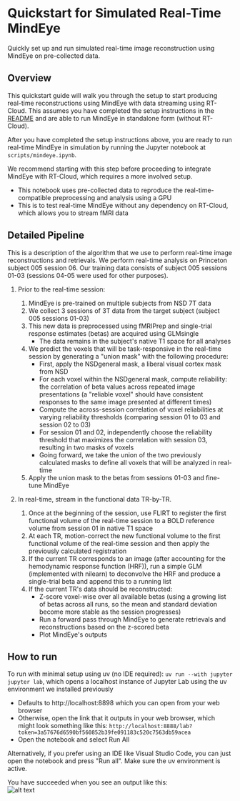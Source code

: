 # Quickstart for Simulated Real-Time MindEye
Quickly set up and run simulated real-time image reconstruction using MindEye on pre-collected data.

## Overview
This quickstart guide will walk you through the setup to start producing real-time reconstructions using MindEye with data streaming using RT-Cloud. This assumes you have completed the setup instructions in the [README](../README.md) and are able to run MindEye in standalone form (without RT-Cloud).

After you have completed the setup instructions above, you are ready to run real-time MindEye in simulation by running the Jupyter notebook at `scripts/mindeye.ipynb`. 

We recommend starting with this step before proceeding to integrate MindEye with RT-Cloud, which requires a more involved setup. 
* This notebook uses pre-collected data to reproduce the real-time-compatible preprocessing and analysis using a GPU
* This is to test real-time MindEye without any dependency on RT-Cloud, which allows you to stream fMRI data 

## Detailed Pipeline
This is a description of the algorithm that we use to perform real-time image reconstructions and retrievals. We perform real-time analysis on Princeton subject 005 session 06. Our training data consists of subject 005 sessions 01-03 (sessions 04-05 were used for other purposes).

1. Prior to the real-time session:
    1. MindEye is pre-trained on multiple subjects from NSD 7T data
    2. We collect 3 sessions of 3T data from the target subject (subject 005 sessions 01-03)
    3. This new data is preprocessed using fMRIPrep and single-trial response estimates (betas) are acquired using GLMsingle
        * The data remains in the subject's native T1 space for all analyses
    4. We predict the voxels that will be task-responsive in the real-time session by generating a "union mask" with the following procedure: 
        * First, apply the NSDgeneral mask, a liberal visual cortex mask from NSD
        * For each voxel within the NSDgeneral mask, compute reliability: the correlation of beta values across repeated image presentations (a "reliable voxel" should have consistent responses to the same image presented at different times)
        * Compute the across-session correlation of voxel reliabilities at varying reliability thresholds (comparing session 01 to 03 and session 02 to 03)
        * For session 01 and 02, independently choose the reliability threshold that maximizes the correlation with session 03, resulting in two masks of voxels
        * Going forward, we take the union of the two previously calculated masks to define all voxels that will be analyzed in real-time
    5. Apply the union mask to the betas from sessions 01-03 and fine-tune MindEye

2. In real-time, stream in the functional data TR-by-TR. 
    1. Once at the beginning of the session, use FLIRT to register the first functional volume of the real-time session to a BOLD reference volume from session 01 in native T1 space
    2. At each TR, motion-correct the new functional volume to the first functional volume of the real-time session and then apply the previously calculated registration
    3. If the current TR corresponds to an image (after accounting for the hemodynamic response function (HRF)), run a simple GLM (implemented with nilearn) to deconvolve the HRF and produce a single-trial beta and append this to a running list
    4. If the current TR's data should be reconstructed:
        * Z-score voxel-wise over all available betas (using a growing list of betas across all runs, so the mean and standard deviation become more stable as the session progresses)
        * Run a forward pass through MindEye to generate retrievals and reconstructions based on the z-scored beta
        * Plot MindEye's outputs

## How to run
To run with minimal setup using uv (no IDE required): `uv run --with jupyter jupyter lab`, which opens a localhost instance of Jupyter Lab using the uv environment we installed previously 
* Defaults to http://localhost:8898 which you can open from your web browser
* Otherwise, open the link that it outputs in your web browser, which might look something like this: `http://localhost:8888/lab?token=3a57676d6590bf560852b39fe091183c520c7563db59acea`
* Open the notebook and select Run All

Alternatively, if you prefer using an IDE like Visual Studio Code, you can just open the notebook and press "Run all". Make sure the uv environment is active.

You have succeeded when you see an output like this:     
    ![alt text](https://github.com/brainiak/rtcloud-projects/raw/main/mindeye/docs/sample_jupyter_output.png "Sample Jupyter Output")
